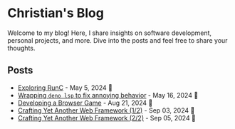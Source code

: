 # Christian's Blog

Welcome to my blog! Here, I share insights on software development, personal projects, and more. Dive into the posts and feel free to share your thoughts.

## Posts
- [Exploring RunC](./posts/2024-05-05-exploring-runc.md) - May 5, 2024 📅
- [Wrapping `deno lsp` to fix annoying behavior](./posts/2024-05-16-wrapping-deno-lsp-to-fix-stupid-behavior.md) - May 16, 2024 📅
- [Developing a Browser Game](./posts/2024-08-21-developing-a-browser-game.md) - Aug 21, 2024 📅
- [Crafting Yet Another Web Framework (1/2)](./posts/2024-09-03-web-framework-thing.md) - Sep 03, 2024 📅
- [Crafting Yet Another Web Framework (2/2)](./posts/2024-09-05-web-framework-thing.md) - Sep 05, 2024 📅
